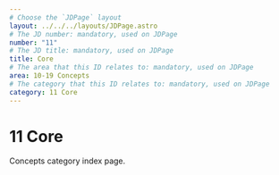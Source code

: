 ```yaml
---
# Choose the `JDPage` layout
layout: ../../../layouts/JDPage.astro
# The JD number: mandatory, used on JDPage
number: "11"
# The JD title: mandatory, used on JDPage
title: Core
# The area that this ID relates to: mandatory, used on JDPage
area: 10-19 Concepts
# The category that this ID relates to: mandatory, used on JDPage
category: 11 Core
---
```


# 11 Core

Concepts category index page.